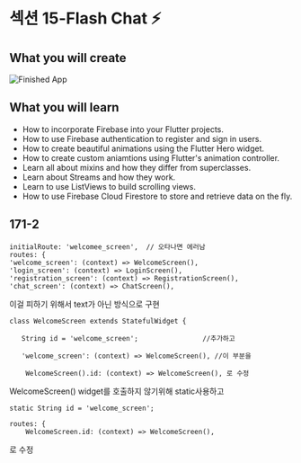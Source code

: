 ﻿
# 섹션 15-Flash Chat ⚡️



## What you will create

![Finished App](https://github.com/londonappbrewery/Images/blob/master/flash_chat_flutter_demo.gif)

## What you will learn

- How to incorporate Firebase into your Flutter projects.
- How to use Firebase authentication to register and sign in users.
- How to create beautiful animations using the Flutter Hero widget.
- How to create custom aniamtions using Flutter's animation controller. 
- Learn all about mixins and how they differ from superclasses.
- Learn about Streams and how they work.
- Learn to use ListViews to build scrolling views.
- How to use Firebase Cloud Firestore to store and retrieve data on the fly.


## 171-2

    initialRoute: 'welcomee_screen',  // 오타나면 에러남
    routes: {
    'welcome_screen': (context) => WelcomeScreen(),
    'login_screen': (context) => LoginScreen(),
    'registration_screen': (context) => RegistrationScreen(),
    'chat_screen': (context) => ChatScreen(),

이걸 피하기 위해서 text가 아닌 방식으로 구현

    class WelcomeScreen extends StatefulWidget {
    
       String id = 'welcome_screen';                //추가하고
    
       'welcome_screen': (context) => WelcomeScreen(), //이 부분을 
    
        WelcomeScreen().id: (context) => WelcomeScreen(), 로 수정
        
 WelcomeScreen() widget를 호출하지 않기위해 static사용하고 
 
    static String id = 'welcome_screen';

    routes: {
        WelcomeScreen.id: (context) => WelcomeScreen(),
        
 로 수정
    
    

